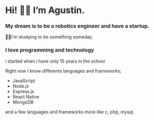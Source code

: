 # Hi! 👋🏼 I’m Agustin.
###  My dream is to be a robotics engineer and have a startup.

💪🏼I'm studying to be something someday.

### I love programming and technology

i started when i have only 15 years in the school

Right now I know differents languages and frameworks;

* JavaScript
* Node.js
* Express.js
* React Native
* MongoDB

and a few languages and frameworks more like c, php, mysql.


